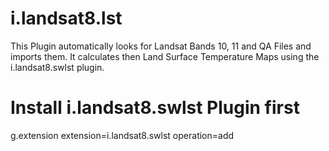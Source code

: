 # i.landsat8.lst

This Plugin automatically looks for Landsat Bands 10, 11 and QA Files and imports them. It calculates then Land Surface Temperature Maps using the i.landsat8.swlst plugin. 

# Install i.landsat8.swlst Plugin first
g.extension extension=i.landsat8.swlst operation=add    
